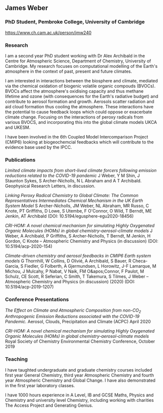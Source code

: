 ## James Weber 
### PhD Student, Pembroke College, University of Cambridge
https://www.ch.cam.ac.uk/person/jmw240

### Research
I am a second year PhD student working with Dr Alex Archibald in the Centre for Atmospheric Science, Department of Chemistry, University of Cambridge. My research focuses on computational modelling of the Earth's atmosphere in the context of past, present and future climates.   

I am interested in interactions between the biosphere and climate, mediated via the chemical oxidation of biogenic volatile organic compouds (BVOCs). BVOCs affect the atmosphere's oxidising capacity and thus methane lifetime and ozone (with consequences for the Earth's radiative budget) and contribute to aerosol formation and growth. Aerosols scatter radiation and aid cloud formation thus cooling the atmosphere. These interactions have the potential to cause feedback loops which could oppose or exacerbate climate change. Focusing on the interactions of peroxy radicals from various BVOCS, and incorporating this into the global climate models UKCA and UKESM. 

I have been involved in the 6th Coupled Model Intercomparison Project (CMIP6) looking at biogeochemcial feedbacks which will contribute to the evidence base used by the IPCC. 

### Publications

*Limited climate impacts from short-lived climate forcers following emission reductions related to the COVID-19 pandemic*
J Weber, Y M Shin, J Staunton Sykes, S Archer-Nicholls, N L Abraham and A T Archibald. Geophysical Research Letters, in discussion. 

*Linking Peroxy Radical Chemistry to Global Climate: The Common Representatives Intermediates Chemical Mechanism in the UK Earth System Model*
S Archer-Nicholls, JM Weber, NL Abraham, MR Russo, C Knote, PT Griffiths, D Lowe, S Utembe, F O'Connor, O Wild, T Berndt, ME Jenkin, AT Archibald
(DOI: 10.5194/egusphere-egu2020-18456)

*CRI-HOM: A novel chemical mechanism for simulating Highly Oxygenated Organic Molecules (HOMs) in global chemistry-aerosol-climate models*
J Weber, A Archibald, P Griffiths, S Archer-Nicholls, T Berndt, M Jenkin, H Gordon, C Knote – Atmospheric Chemistry and Physics (in discussion)
(DOI: 10.5194/acp-2020-154)

*Climate-driven chemistry and aerosol feedbacks in CMIP6 Earth system models*
G Thornhill, W Collins, D Olivié, A Archibald, S Bauer, R Checa-Garcia, S Fiedler, G Folberth, A Gjermundsen, L Horowitz, J-F Lamarque, M Michou, J Mulcahy, P Nabat, V Naik, FM O&amp;apos;Connor, F Paulot, M Schulz, CE Scott, R Seferian, C Smith, T Takemura, S Tilmes, J Weber – Atmospheric Chemistry and Physics (in discussion) (2020) 
(DOI: 10.5194/acp-2019-1207)

### Conference Presentations
*The Effect on Climate and Atmospheric Composition from non-CO$_2$ Anthropogenic Emission Reductions associated with the COVID-19 Pandemic.* Aerosol, Clouds, Precipitation and Climate (ACPC) April 2020

*CRI-HOM: A novel chemical mechanism for simulating Highly Oxygenated Organic Molecules (HOMs) in global chemistry-aerosol-climate models* Royal Society of Chemistry Environmental Chemistry Conference, October 2019

### Teaching
I have taughted undergraduate and graduate chemistry courses included first year General Chemistry, third year Atmospheric Chemistry and fourth year Atmospheric Chemistry and Global Change. I have also demonstrated in the first year laboratory classes.

I have 1000 hours experience in A Level, IB and GCSE Maths, Physics and Chemistry and university level Chemistry, including working with charities The Access Project and Generating Genius. 

